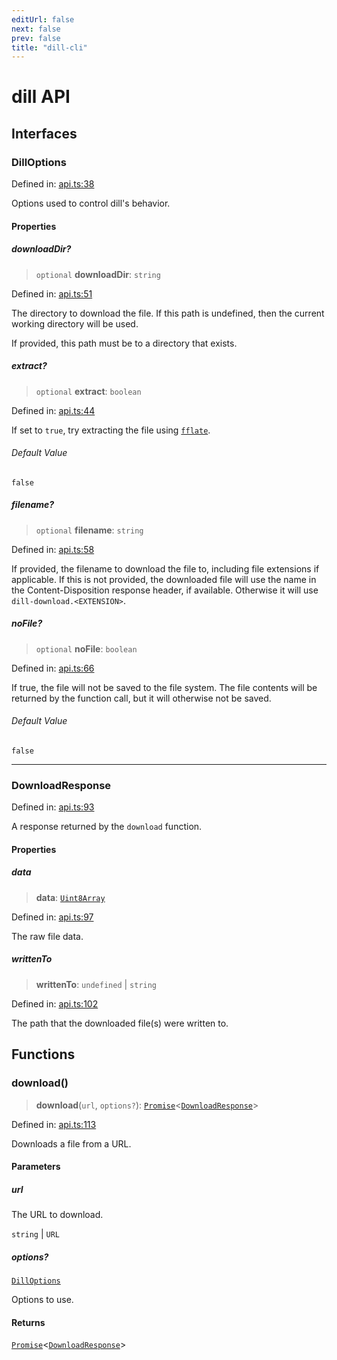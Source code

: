 ```yaml
---
editUrl: false
next: false
prev: false
title: "dill-cli"
---
```


# dill API

## Interfaces

### DillOptions

Defined in: [api.ts:38](https://github.com/tylerbutler/tools-monorepo/blob/main/packages/dill/src/api.ts#L38)

Options used to control dill's behavior.

#### Properties

##### downloadDir?

> `optional` **downloadDir**: `string`

Defined in: [api.ts:51](https://github.com/tylerbutler/tools-monorepo/blob/main/packages/dill/src/api.ts#L51)

The directory to download the file. If this path is undefined, then the current working directory will be used.

If provided, this path must be to a directory that exists.

##### extract?

> `optional` **extract**: `boolean`

Defined in: [api.ts:44](https://github.com/tylerbutler/tools-monorepo/blob/main/packages/dill/src/api.ts#L44)

If set to `true`, try extracting the file using [`fflate`](https://www.npmjs.com/package/fflate).

###### Default Value

`false`

##### filename?

> `optional` **filename**: `string`

Defined in: [api.ts:58](https://github.com/tylerbutler/tools-monorepo/blob/main/packages/dill/src/api.ts#L58)

If provided, the filename to download the file to, including file extensions if applicable. If this is not
provided, the downloaded file will use the name in the Content-Disposition response header, if available. Otherwise
it will use `dill-download.<EXTENSION>`.

##### noFile?

> `optional` **noFile**: `boolean`

Defined in: [api.ts:66](https://github.com/tylerbutler/tools-monorepo/blob/main/packages/dill/src/api.ts#L66)

If true, the file will not be saved to the file system. The file contents will be returned by the function call,
but it will otherwise not be saved.

###### Default Value

`false`

***

### DownloadResponse

Defined in: [api.ts:93](https://github.com/tylerbutler/tools-monorepo/blob/main/packages/dill/src/api.ts#L93)

A response returned by the `download` function.

#### Properties

##### data

> **data**: [`Uint8Array`](https://developer.mozilla.org/docs/Web/JavaScript/Reference/Global_Objects/Uint8Array)

Defined in: [api.ts:97](https://github.com/tylerbutler/tools-monorepo/blob/main/packages/dill/src/api.ts#L97)

The raw file data.

##### writtenTo

> **writtenTo**: `undefined` \| `string`

Defined in: [api.ts:102](https://github.com/tylerbutler/tools-monorepo/blob/main/packages/dill/src/api.ts#L102)

The path that the downloaded file(s) were written to.

## Functions

### download()

> **download**(`url`, `options?`): [`Promise`](https://developer.mozilla.org/docs/Web/JavaScript/Reference/Global_Objects/Promise)\<[`DownloadResponse`](/api/readme/#downloadresponse)\>

Defined in: [api.ts:113](https://github.com/tylerbutler/tools-monorepo/blob/main/packages/dill/src/api.ts#L113)

Downloads a file from a URL.

#### Parameters

##### url

The URL to download.

`string` | `URL`

##### options?

[`DillOptions`](/api/readme/#dilloptions)

Options to use.

#### Returns

[`Promise`](https://developer.mozilla.org/docs/Web/JavaScript/Reference/Global_Objects/Promise)\<[`DownloadResponse`](/api/readme/#downloadresponse)\>
